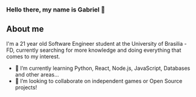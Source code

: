 ### Hello there, my name is Gabriel 👋

## About me

I'm a 21 year old Software Engineer student at the University of Brasilia - FD, currently searching for more knowledge and doing everything that comes to my interest.

- 🌱 I’m currently learning Python, React, Node.js, JavaScript, Databases and other areas...
- 👯 I’m looking to collaborate on independent games or Open Source projects!
